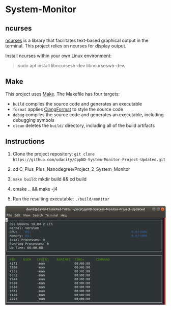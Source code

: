 # System-Monitor

## ncurses
[ncurses](https://www.gnu.org/software/ncurses/) is a library that facilitates text-based graphical output in the terminal. This project relies on ncurses for display output.

Install ncurses within your own Linux environment: 
   > sudo apt install libncurses5-dev libncursesw5-dev.

## Make
This project uses [Make](https://www.gnu.org/software/make/). The Makefile has four targets:
* `build` compiles the source code and generates an executable
* `format` applies [ClangFormat](https://clang.llvm.org/docs/ClangFormat.html) to style the source code
* `debug` compiles the source code and generates an executable, including debugging symbols
* `clean` deletes the `build/` directory, including all of the build artifacts

## Instructions

1. Clone the project repository: `git clone https://github.com/udacity/CppND-System-Monitor-Project-Updated.git`

2. cd C_Plus_Plus_Nanodegree/Project_2_System_Monitor

3. `make build`: mkdir build && cd build

4. cmake .. && make -j4

5. Run the resulting executable: `./build/monitor`
   
![Starting System Monitor](images/starting_monitor.png)

